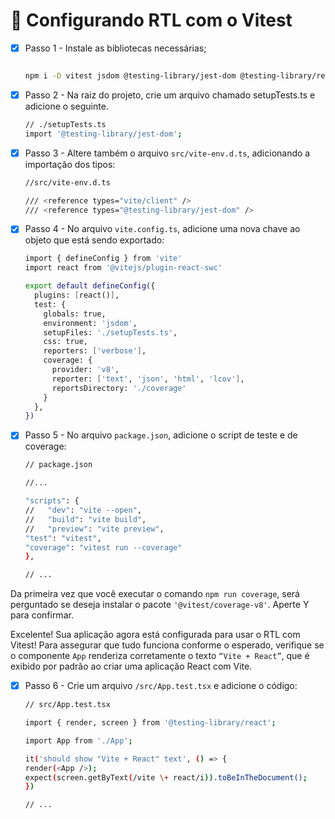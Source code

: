 # 📝 Configurando RTL com o Vitest


- [X] Passo 1 - Instale as bibliotecas necessárias;

    ```bash

    npm i -D vitest jsdom @testing-library/jest-dom @testing-library/react @testing-library/user-event @types/jest
    ```
- [X] Passo 2 - Na raiz do projeto, crie um arquivo chamado setupTests.ts e adicione o seguinte.

    ```bash
    // ./setupTests.ts
    import '@testing-library/jest-dom';
    ```
- [X] Passo 3 - Altere também o arquivo ``src/vite-env.d.ts``, adicionando a importação dos tipos:
    ```bash
    //src/vite-env.d.ts

    /// <reference types="vite/client" />
    /// <reference types="@testing-library/jest-dom" />
    ```

- [X] Passo 4 - No arquivo ``vite.config.ts``, adicione uma nova chave ao objeto que está sendo exportado:

    ```bash
    import { defineConfig } from 'vite'
    import react from '@vitejs/plugin-react-swc'

    export default defineConfig({
      plugins: [react()],
      test: {
        globals: true,
        environment: 'jsdom',
        setupFiles: './setupTests.ts',
        css: true,
        reporters: ['verbose'],
        coverage: {
          provider: 'v8',
          reporter: ['text', 'json', 'html', 'lcov'],
          reportsDirectory: './coverage'
        }
      },
    })
    ```



- [X] Passo 5 - No arquivo ``package.json``,  adicione o script de teste e de coverage:

    ```bash
    // package.json

    //...

    "scripts": {
    //   "dev": "vite --open",
    //   "build": "vite build",
    //   "preview": "vite preview",
    "test": "vitest",
    "coverage": "vitest run --coverage"
    },

    // ...
    ```

Da primeira vez que você executar o comando ``npm run coverage``, será perguntado se deseja instalar o pacote ``'@vitest/coverage-v8'``. Aperte Y para confirmar.

Excelente! Sua aplicação agora está configurada para usar o RTL com Vitest! Para assegurar que tudo funciona conforme o esperado, verifique se o componente ``App`` renderiza corretamente o texto ``“Vite + React”``, que é exibido por padrão ao criar uma aplicação React com Vite.

- [X] Passo 6 - Crie um arquivo ``/src/App.test.tsx`` e adicione o código:

    ```bash
    // src/App.test.tsx

    import { render, screen } from '@testing-library/react';

    import App from './App';

    it('should show "Vite + React" text', () => {
    render(<App />);
    expect(screen.getByText(/vite \+ react/i)).toBeInTheDocument();
    })

    // ...
    ```